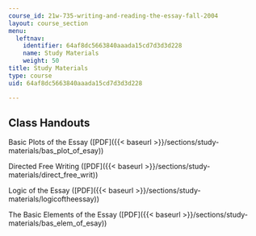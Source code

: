 ```yaml
---
course_id: 21w-735-writing-and-reading-the-essay-fall-2004
layout: course_section
menu:
  leftnav:
    identifier: 64af8dc5663840aaada15cd7d3d3d228
    name: Study Materials
    weight: 50
title: Study Materials
type: course
uid: 64af8dc5663840aaada15cd7d3d3d228

---
```


Class Handouts
--------------

Basic Plots of the Essay ([PDF]({{< baseurl >}}/sections/study-materials/bas_plot_of_esay))

Directed Free Writing ([PDF]({{< baseurl >}}/sections/study-materials/direct_free_writ))

Logic of the Essay ([PDF]({{< baseurl >}}/sections/study-materials/logicoftheessay))

The Basic Elements of the Essay ([PDF]({{< baseurl >}}/sections/study-materials/bas_elem_of_esay))